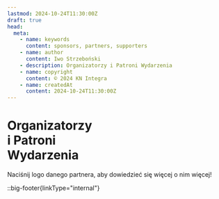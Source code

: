 ```yaml
---
lastmod: 2024-10-24T11:30:00Z
draft: true
head:
  meta:
    - name: keywords
      content: sponsors, partners, supporters
    - name: author
      content: Iwo Strzeboński
    - description: Organizatorzy i Patroni Wydarzenia
    - name: copyright
      content: © 2024 KN Integra
    - name: createdAt
      content: 2024-10-24T11:30:00Z
---
```


# Organizatorzy <br />i Patroni <br />Wydarzenia

Naciśnij logo danego partnera, aby dowiedzieć się więcej o nim więcej!

<!-- markdownlint-disable MD003 MD007 -->
::big-footer{linkType="internal"}
<!-- markdownlint-enable MD003 MD007 -->
